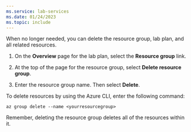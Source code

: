 ```yaml
---
ms.service: lab-services
ms.date: 01/24/2023
ms.topic: include
---
```


When no longer needed, you can delete the resource group, lab plan, and all related resources.

1. On the **Overview** page for the lab plan, select the **Resource group** link.

1. At the top of the page for the resource group, select **Delete resource group**.

1. Enter the resource group name. Then select **Delete**.

To delete resources by using the Azure CLI, enter the following command:

```azurecli
az group delete --name <yourresourcegroup>
```

Remember, deleting the resource group deletes all of the resources within it.
